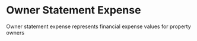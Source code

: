 # Owner Statement Expense

Owner statement expense represents financial expense values for property owners
